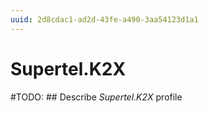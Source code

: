 ```yaml
---
uuid: 2d8cdac1-ad2d-43fe-a490-3aa54123d1a1
---
```



# Supertel.K2X


#TODO: ## Describe *Supertel.K2X* profile

